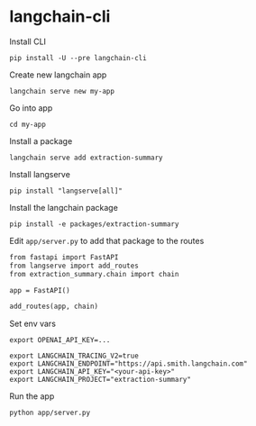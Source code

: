 # langchain-cli

Install CLI

`pip install -U --pre langchain-cli`

Create new langchain app

`langchain serve new my-app`

Go into app

`cd my-app`

Install a package

`langchain serve add extraction-summary`

Install langserve

`pip install "langserve[all]"`

Install the langchain package

`pip install -e packages/extraction-summary`

Edit `app/server.py` to add that package to the routes

```markdown
from fastapi import FastAPI
from langserve import add_routes 
from extraction_summary.chain import chain

app = FastAPI()

add_routes(app, chain)
```

Set env vars

```shell
export OPENAI_API_KEY=...
```
```shell
export LANGCHAIN_TRACING_V2=true
export LANGCHAIN_ENDPOINT="https://api.smith.langchain.com"
export LANGCHAIN_API_KEY="<your-api-key>"
export LANGCHAIN_PROJECT="extraction-summary"
```

Run the app

`python app/server.py`
